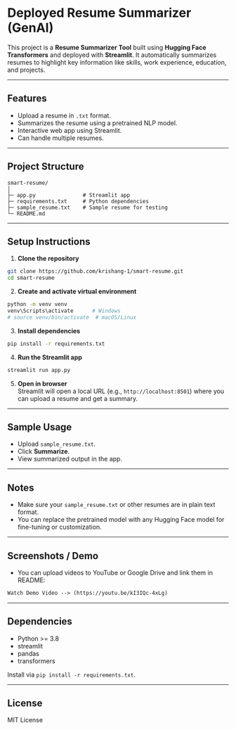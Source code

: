 # Deployed Resume Summarizer (GenAI)

This project is a **Resume Summarizer Tool** built using **Hugging Face Transformers** and deployed with **Streamlit**. It automatically summarizes resumes to highlight key information like skills, work experience, education, and projects.

---

## Features

- Upload a resume in `.txt` format.
- Summarizes the resume using a pretrained NLP model.
- Interactive web app using Streamlit.
- Can handle multiple resumes.

---

## Project Structure

```
smart-resume/
│
├─ app.py               # Streamlit app
├─ requirements.txt     # Python dependencies
├─ sample_resume.txt    # Sample resume for testing
└─ README.md
```

---

## Setup Instructions

1. **Clone the repository**
```bash
git clone https://github.com/krishang-1/smart-resume.git
cd smart-resume
```

2. **Create and activate virtual environment**
```bash
python -m venv venv
venv\Scripts\activate      # Windows
# source venv/bin/activate  # macOS/Linux
```

3. **Install dependencies**
```bash
pip install -r requirements.txt
```

4. **Run the Streamlit app**
```bash
streamlit run app.py
```

5. **Open in browser**  
Streamlit will open a local URL (e.g., `http://localhost:8501`) where you can upload a resume and get a summary.

---

## Sample Usage

- Upload `sample_resume.txt`.
- Click **Summarize**.
- View summarized output in the app.

---

## Notes

- Make sure your `sample_resume.txt` or other resumes are in plain text format.
- You can replace the pretrained model with any Hugging Face model for fine-tuning or customization.

---

## Screenshots / Demo
- You can upload videos to YouTube or Google Drive and link them in README:

```markdown
Watch Demo Video --> (https://youtu.be/kI3IQc-4xLg)
```

---

## Dependencies

- Python >= 3.8  
- streamlit  
- pandas  
- transformers  

Install via `pip install -r requirements.txt`.

---

## License

MIT License
